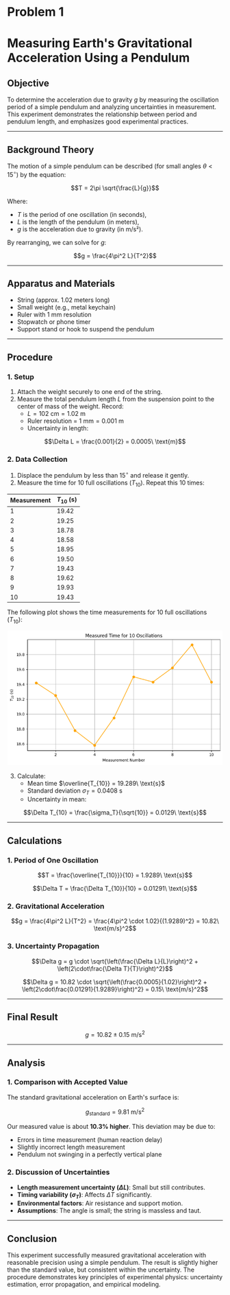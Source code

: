 # Problem 1

#  Measuring Earth's Gravitational Acceleration Using a Pendulum

## Objective

To determine the acceleration due to gravity $g$ by measuring the oscillation period of a simple pendulum and analyzing uncertainties in measurement. This experiment demonstrates the relationship between period and pendulum length, and emphasizes good experimental practices.

---

## Background Theory

The motion of a simple pendulum can be described (for small angles $\theta < 15^\circ$) by the equation:

$$T = 2\pi \sqrt{\frac{L}{g}}$$

Where:
- $T$ is the period of one oscillation (in seconds),
- $L$ is the length of the pendulum (in meters),
- $g$ is the acceleration due to gravity (in m/s²).

By rearranging, we can solve for $g$:

$$g = \frac{4\pi^2 L}{T^2}$$

---

## Apparatus and Materials

- String (approx. 1.02 meters long)
- Small weight (e.g., metal keychain)
- Ruler with 1 mm resolution
- Stopwatch or phone timer
- Support stand or hook to suspend the pendulum

---

## Procedure

### 1. Setup

1. Attach the weight securely to one end of the string.
2. Measure the total pendulum length $L$ from the suspension point to the center of mass of the weight. Record:
   - $L = 102\ \text{cm} = 1.02\ \text{m}$
   - Ruler resolution = $1\ \text{mm} = 0.001\ \text{m}$
   - Uncertainty in length: 

$$\Delta L = \frac{0.001}{2} = 0.0005\ \text{m}$$

### 2. Data Collection

1. Displace the pendulum by less than $15^\circ$ and release it gently.
2. Measure the time for 10 full oscillations ($T_{10}$). Repeat this 10 times:

| Measurement | $T_{10}$ (s) |
|-------------|--------------|
| 1           | 19.42        |
| 2           | 19.25        |
| 3           | 18.78        |
| 4           | 18.58        |
| 5           | 18.95        |
| 6           | 19.50        |
| 7           | 19.43        |
| 8           | 19.62        |
| 9           | 19.93        |
| 10          | 19.43        |

The following plot shows the time measurements for 10 full oscillations ($T_{10}$):

![alt text](image.png)


3. Calculate:
   - Mean time $\overline{T_{10}} = 19.289\ \text{s}$
   - Standard deviation $\sigma_T = 0.0408\ \text{s}$
   - Uncertainty in mean:  
   
$$\Delta T_{10} = \frac{\sigma_T}{\sqrt{10}} = 0.0129\ \text{s}$$

---

## Calculations

### 1. Period of One Oscillation

$$T = \frac{\overline{T_{10}}}{10} = 1.9289\ \text{s}$$

$$\Delta T = \frac{\Delta T_{10}}{10} = 0.01291\ \text{s}$$

### 2. Gravitational Acceleration

$$g = \frac{4\pi^2 L}{T^2} = \frac{4\pi^2 \cdot 1.02}{(1.9289)^2} = 10.82\ \text{m/s}^2$$

### 3. Uncertainty Propagation

$$\Delta g = g \cdot \sqrt{\left(\frac{\Delta L}{L}\right)^2 + \left(2\cdot\frac{\Delta T}{T}\right)^2}$$

$$\Delta g = 10.82 \cdot \sqrt{\left(\frac{0.0005}{1.02}\right)^2 + \left(2\cdot\frac{0.01291}{1.9289}\right)^2} = 0.15\ \text{m/s}^2$$

---

## Final Result

$$g = 10.82 \pm 0.15\ \text{m/s}^2$$

---

## Analysis

### 1. Comparison with Accepted Value

The standard gravitational acceleration on Earth's surface is:

$$g_{\text{standard}} = 9.81\ \text{m/s}^2$$

Our measured value is about **10.3% higher**. This deviation may be due to:

- Errors in time measurement (human reaction delay)
- Slightly incorrect length measurement
- Pendulum not swinging in a perfectly vertical plane

### 2. Discussion of Uncertainties

- **Length measurement uncertainty ($\Delta L$)**: Small but still contributes.
- **Timing variability ($\sigma_T$)**: Affects $\Delta T$ significantly.
- **Environmental factors**: Air resistance and support motion.
- **Assumptions**: The angle is small; the string is massless and taut.

---


## Conclusion

This experiment successfully measured gravitational acceleration with reasonable precision using a simple pendulum. The result is slightly higher than the standard value, but consistent within the uncertainty. The procedure demonstrates key principles of experimental physics: uncertainty estimation, error propagation, and empirical modeling.

